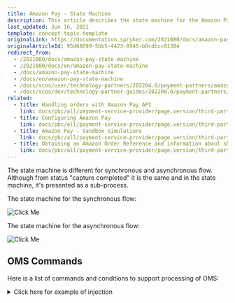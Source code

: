 ```yaml
---
title: Amazon Pay - State Machine
description: This article describes the state machine for the Amazon Pay module in Spryker Commerce OS.
last_updated: Jun 16, 2021
template: concept-topic-template
originalLink: https://documentation.spryker.com/2021080/docs/amazon-pay-state-machine
originalArticleId: 95d68099-5bb5-4423-8945-b0cdbcc01384
redirect_from:
  - /2021080/docs/amazon-pay-state-machine
  - /2021080/docs/en/amazon-pay-state-machine
  - /docs/amazon-pay-state-machine
  - /docs/en/amazon-pay-state-machine
  - /docs/scos/user/technology-partners/202204.0/payment-partners/amazon-pay/legacy-demoshop-integration/amazon-pay-state-machine.html
  - /docs/scos/dev/technology-partner-guides/202200.0/payment-partners/amazon-pay/amazon-pay-state-machine.html
related:
  - title: Handling orders with Amazon Pay API
    link: docs/pbc/all/payment-service-provider/page.version/third-party-integrations/amazon-pay/handling-orders-with-amazon-pay-api.html
  - title: Configuring Amazon Pay
    link: docs/pbc/all/payment-service-provider/page.version/third-party-integrations/amazon-pay/configuring-amazon-pay.html
  - title: Amazon Pay - Sandbox Simulations
    link: docs/pbc/all/payment-service-provider/page.version/third-party-integrations/amazon-pay/amazon-pay-sandbox-simulations.html
  - title: Obtaining an Amazon Order Reference and information about shipping addresses
    link: docs/pbc/all/payment-service-provider/page.version/third-party-integrations/amazon-pay/obtaining-an-amazon-order-reference-and-information-about-shipping-addresses.html
---
```


The state machine is different for synchronous and asynchronous flow. Although from status "capture completed" it is the same and in the state machine, it's presented as a sub-process.

The state machine for the synchronous flow:

![Click Me](https://spryker.s3.eu-central-1.amazonaws.com/docs/Technology+Partners/Payment+Partners/Amazon+Pay/sync.png)

The state machine for the asynchronous flow:

![Click Me](https://spryker.s3.eu-central-1.amazonaws.com/docs/Technology+Partners/Payment+Partners/Amazon+Pay/async.png)

## OMS Commands

Here is a list of commands and conditions to support processing of OMS:

<details>
<summary markdown='span'>Click here for example of injection</summary>

 ```php
 <script>
 /**
 * @param \Spryker\Zed\Kernel\Container $container
 *
 * @return void
 */
 protected function injectAmazonPayCommands(Container $container)
 {
 $container->extend(
 OmsDependencyProvider::COMMAND_PLUGINS,
 function (CommandCollectionInterface $commandCollection) {
 $commandCollection
 ->add(new CancelOrderCommandPlugin(), 'AmazonPay/CancelOrder')
 ->add(new CloseOrderCommandPlugin(), 'AmazonPay/CloseOrder')
 ->add(new RefundOrderCommandPlugin(), 'AmazonPay/RefundOrder')
 ->add(new ReauthorizeExpiredOrderCommandPlugin(), 'AmazonPay/ReauthorizeExpiredOrder')
 ->add(new CaptureCommandPlugin(), 'AmazonPay/Capture')
 ->add(new UpdateSuspendedOrderCommandPlugin(), 'AmazonPay/UpdateSuspendedOrder')
 ->add(new UpdateAuthorizationStatusCommandPlugin(), 'AmazonPay/UpdateAuthorizationStatus')
 ->add(new UpdateCaptureStatusCommandPlugin(), 'AmazonPay/UpdateCaptureStatus')
 ->add(new UpdateRefundStatusCommandPlugin(), 'AmazonPay/UpdateRefundStatus');

 return $commandCollection;
 }
 );
 }

 /**
 * @param \Spryker\Zed\Kernel\Container $container
 *
 * @return void
 */
 protected function injectAmazonPayConditions(Container $container)
 {
 $container->extend(OmsDependencyProvider::CONDITION_PLUGINS, function (ConditionCollectionInterface $conditionCollection) {
 $conditionCollection
 ->add(new IsClosedConditionPlugin(), 'AmazonPay/IsClosed')
 ->add(new IsCloseAllowedConditionPlugin(), 'AmazonPay/IsCloseAllowed')

 ->add(new IsCancelledConditionPlugin(), 'AmazonPay/IsCancelled')
 ->add(new IsCancelNotAllowedConditionPlugin(), 'AmazonPay/IsCancelNotAllowed')
 ->add(new IsCancelledOrderConditionPlugin(), 'AmazonPay/IsOrderCancelled')

 ->add(new IsOpenConditionPlugin(), 'AmazonPay/IsAuthOpen')
 ->add(new IsDeclinedConditionPlugin(), 'AmazonPay/IsAuthDeclined')
 ->add(new IsPendingConditionPlugin(), 'AmazonPay/IsAuthPending')
 ->add(new IsSuspendedConditionPlugin(), 'AmazonPay/IsAuthSuspended')
 ->add(new IsAuthExpiredConditionPlugin(), 'AmazonPay/IsAuthExpired')
 ->add(new IsClosedConditionPlugin(), 'AmazonPay/IsAuthClosed')
 ->add(new IsAuthTransactionTimedOutConditionPlugin(), 'AmazonPay/IsAuthTransactionTimedOut')
 ->add(new IsSuspendedConditionPlugin(), 'AmazonPay/IsPaymentMethodChanged')

 ->add(new IsCompletedConditionPlugin(), 'AmazonPay/IsCaptureCompleted')
 ->add(new IsDeclinedConditionPlugin(), 'AmazonPay/IsCaptureDeclined')
 ->add(new IsPendingConditionPlugin(), 'AmazonPay/IsCapturePending')

 ->add(new IsCompletedConditionPlugin(), 'AmazonPay/IsRefundCompleted')
 ->add(new IsDeclinedConditionPlugin(), 'AmazonPay/IsRefundDeclined')
 ->add(new IsPendingConditionPlugin(), 'AmazonPay/IsRefundPending');

 return $conditionCollection;
 });
 }
 </script>
 ```

</details>
